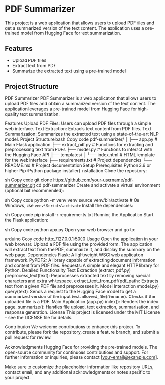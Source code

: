 # PDF Summarizer

This project is a web application that allows users to upload PDF files and get a summarized version of the text content. The application uses a pre-trained model from Hugging Face for text summarization.

## Features

- Upload PDF files
- Extract text from PDF
- Summarize the extracted text using a pre-trained model

## Project Structure

PDF Summarizer
PDF Summarizer is a web application that allows users to upload PDF files and obtain a summarized version of the text content. The application leverages a pre-trained model from Hugging Face for high-quality text summarization.

Features
Upload PDF Files: Users can upload PDF files through a simple web interface.
Text Extraction: Extracts text content from PDF files.
Text Summarization: Summarizes the extracted text using a state-of-the-art NLP model.
Project Structure
bash
Copy code
pdf-summarizer/
│
├── app.py               # Main Flask application
├── extract_pdf.py       # Functions for extracting and preprocessing text from PDFs
├── model.py             # Functions to interact with the Hugging Face API
├── templates/
│   └── index.html       # HTML template for the web interface
├── requirements.txt     # Project dependencies
└── README.md            # Project documentation
Setup
Prerequisites
Python 3.6 or higher
Pip (Python package installer)
Installation
Clone the repository:

sh
Copy code
git clone https://github.com/your-username/pdf-summarizer.git
cd pdf-summarizer
Create and activate a virtual environment (optional but recommended):

sh
Copy code
python -m venv venv
source venv/bin/activate  # On Windows, use `venv\Scripts\activate`
Install the dependencies:

sh
Copy code
pip install -r requirements.txt
Running the Application
Start the Flask application:

sh
Copy code
python app.py
Open your web browser and go to:

arduino
Copy code
http://127.0.0.1:5000
Usage
Open the application in your web browser.
Upload a PDF file using the provided form.
The application will extract text from the PDF, summarize it, and display the summary on the web page.
Dependencies
Flask: A lightweight WSGI web application framework.
PyPDF2: A library capable of extracting document information and content from PDF files.
Requests: A simple and elegant HTTP library for Python.
Detailed Functionality
Text Extraction (extract_pdf.py)
preprocess_text(text): Preprocesses extracted text by removing special characters and extra whitespace.
extract_text_from_pdf(pdf_path): Extracts text from a given PDF file and preprocesses it.
Model Interaction (model.py)
query(text): Sends a request to the Hugging Face model to get a summarized version of the input text.
allowed_file(filename): Checks if the uploaded file is a PDF.
Main Application (app.py)
index(): Renders the index page.
summarize(): Handles file upload, text extraction, summarization, and response generation.
License
This project is licensed under the MIT License - see the LICENSE file for details.

Contribution
We welcome contributions to enhance this project. To contribute, please fork the repository, create a feature branch, and submit a pull request for review.

Acknowledgments
Hugging Face for providing the pre-trained models.
The open-source community for continuous contributions and support.
For further information or inquiries, please contact [your-email@example.com].

Make sure to customize the placeholder information like repository URLs, contact email, and any additional acknowledgments or notes specific to your project.
